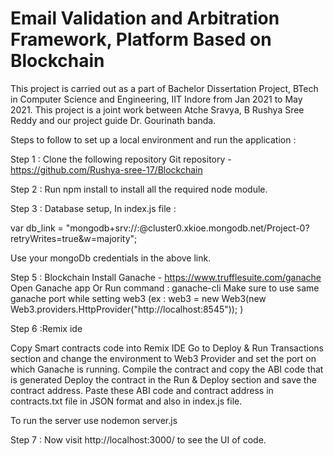 # Email Validation and Arbitration Framework, Platform Based on Blockchain

This project is carried out as a part of Bachelor Dissertation Project, BTech in Computer Science and Engineering, IIT Indore from Jan 2021 to May 2021. This project is a joint work between Atche Sravya, B Rushya Sree Reddy and our project guide Dr. Gourinath banda.


Steps to follow to set up a local environment and run the application :

Step 1 : Clone the following repository
Git repository - https://github.com/Rushya-sree-17/Blockchain

Step 2 : Run npm install to install all the required node module.

Step 3 : Database setup, 
In index.js file :
 
var db_link = "mongodb+srv://<username>:<password>@cluster0.xkioe.mongodb.net/Project-0?retryWrites=true&w=majority";

Use your mongoDb credentials in the above link.

Step 5 : Blockchain
Install Ganache - https://www.trufflesuite.com/ganache
Open Ganache app 
Or
Run command : ganache-cli
Make sure to use same ganache port while setting web3
(ex : 	web3 = new Web3(new Web3.providers.HttpProvider("http://localhost:8545")); )

Step 6 :Remix ide 

Copy Smart contracts code into Remix IDE
Go to Deploy & Run Transactions section and change the environment to Web3 Provider and set the port on which Ganache is running.
Compile the contract and copy the ABI code that is generated
Deploy the contract in the Run & Deploy section and save the contract address.
Paste these ABI code and contract address in contracts.txt file in JSON format and also in index.js file.

To run the server use nodemon server.js

Step 7 : Now visit http://localhost:3000/  to see the UI of code.
